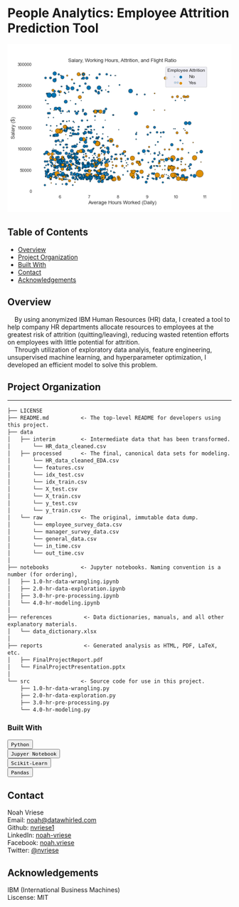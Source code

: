 # People Analytics: Employee Attrition Prediction Tool

![SalaryVsWorkedHours](/assets/SalaryVsWorkingHours.png)<br />

## Table of Contents

- [Overview](#overview)
- [Project Organization](#project-organization)
- [Built With](#built-with)
- [Contact](#contact)
- [Acknowledgements](#acknowledgements)

## Overview

 &nbsp;&nbsp;&nbsp;&nbsp;By using anonymized IBM Human Resources (HR) data, I created a tool to help company HR 
departments allocate resources to employees at the greatest risk of attrition (quitting/leaving),
reducing wasted retention efforts on employees with little potential for attrition. <br />
 &nbsp;&nbsp;&nbsp;&nbsp;Through utilization of exploratory data analyis, feature engineering, unsupervised machine learning, 
and hyperparameter optimization, I developed an efficient model to solve this problem.

## Project Organization
------------

    ├── LICENSE
    ├── README.md          <- The top-level README for developers using this project.
    ├── data    
    │   ├── interim        <- Intermediate data that has been transformed.
    │       └── HR_data_cleaned.csv 
    │   ├── processed      <- The final, canonical data sets for modeling.
    │       └── HR_data_cleaned_EDA.csv
    │       └── features.csv
    │       └── idx_test.csv
    │       └── idx_train.csv
    │       └── X_test.csv
    │       └── X_train.csv
    │       └── y_test.csv
    │       └── y_train.csv
    │   └── raw            <- The original, immutable data dump.
    │       └── employee_survey_data.csv
    │	    └── manager_survey_data.csv
    │	    └── general_data.csv
    │	    └── in_time.csv
    │	    └── out_time.csv 
    │
    ├── notebooks          <- Jupyter notebooks. Naming convention is a number (for ordering),
    │   ├── 1.0-hr-data-wrangling.ipynb
    │   ├── 2.0-hr-data-exploration.ipynb
    │   ├── 3.0-hr-pre-processing.ipynb
    │   └── 4.0-hr-modeling.ipynb
    │
    ├── references          <- Data dictionaries, manuals, and all other explanatory materials.
    │   └── data_dictionary.xlsx
    │
    ├── reports             <- Generated analysis as HTML, PDF, LaTeX, etc.
    │   ├── FinalProjectReport.pdf
    │   └── FinalProjectPresentation.pptx                 
    │
    └── src                <- Source code for use in this project.
        ├── 1.0-hr-data-wrangling.py
        ├── 2.0-hr-data-exploration.py
        ├── 3.0-hr-pre-processing.py
        └── 4.0-hr-modeling.py

### Built With

<a><button name="button">`Python`</button></a> <br />
<a><button name="button">`Jupyer Notebook`</button></a> <br />
<a><button name="button">`Scikit-Learn`</button></a> <br />
<a><button name="button">`Pandas`</button></a> <br />    

## Contact

Noah Vriese<br />
Email: noah@datawhirled.com<br />
Github: [nvriese1](https://github.com/nvriese1)<br />
LinkedIn: [noah-vriese](https://www.linkedin.com/in/noah-vriese/)<br />
Facebook: [noah.vriese](https://www.facebook.com/noah.vriese)<br />
Twitter: [@nvriese](https://twitter.com/nvriese)<br />

## Acknowledgements

IBM (International Business Machines)<br />
Liscense: MIT
